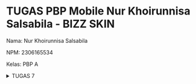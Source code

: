 # TUGAS PBP Mobile Nur Khoirunnisa Salsabila - BIZZ SKIN

Nama: Nur Khoirunnisa Salsabila

NPM: 2306165534

Kelas: PBP A

<details>
  <summary>TUGAS 7</summary>

# 1. Jelaskan apa yang dimaksud dengan stateless widget dan stateful widget, dan jelaskan perbedaan dari keduanya.

#### Stateless Widget
- Widget yang statis/tidak berubah (immutable)
- Tidak memiliki state internal yang bisa berubah selama widget hidup
- Dibuat ulang setiap kali ada perubahan, bukan diupdate
- Cocok untuk UI yang tidak perlu berubah seperti text, icon, atau layout statis
- Contoh di kode saya: `MyApp`, `MyHomePage`, `InfoCard`, `ItemCard`
  ![image](https://github.com/user-attachments/assets/736815ce-0c8b-49b9-88ec-eb1cd5685c4e)
  ![image](https://github.com/user-attachments/assets/5a0e03f9-16e8-4703-b26c-ab072c976e7d)
  ![image](https://github.com/user-attachments/assets/deb019a7-3a57-4f5f-9055-add1f7654a1b)
  ![image](https://github.com/user-attachments/assets/0c3f4b43-e66f-4969-a0a3-f4ed298d611c)

#### Stateful Widget
- Widget yang dinamis dan dapat berubah (mutable)
- Memiliki state internal yang bisa diupdate selama widget hidup
- Dapat memperbarui tampilan ketika ada perubahan data
- Cocok untuk UI yang interaktif seperti form, animasi, atau data yang berubah
- **Contoh**: `Checkbox`, `Slider`, dan `TextField` (dengan perubahan state).

### Perbedaan antara Stateless dan Stateful Widget

| Aspect               | Stateless Widget                            | Stateful Widget                            |
|----------------------|---------------------------------------------|--------------------------------------------|
| **State**            | Tidak memiliki state internal               | Memiliki state yang dapat berubah          |
| **Penggunaan**       | UI statis, tidak berubah                    | UI dinamis, berubah berdasarkan state      |
| **Perubahan Tampilan** | Tidak dapat diperbarui setelah dibuat       | Dapat diperbarui dengan `setState()`       |
| **Contoh**           | `Text`, `Icon`, `Image`                    | `Checkbox`, `Slider`, `TextField`          |

# 2. Sebutkan widget apa saja yang kamu gunakan pada proyek ini dan jelaskan fungsinya.
* **Structural Widgets:**
  - **MaterialApp:** Widget root yang menyediakan framework material design
    ![image](https://github.com/user-attachments/assets/155a3cda-f673-4c7a-8757-64a56eb56af3)
    
  - **Scaffold:** Memberikan struktur layout dasar material design
    ![image](https://github.com/user-attachments/assets/98bc3adf-97e6-4023-8917-c4b69a2f8a4c)

  - **Column:** Mengatur children secara vertikal
    ![image](https://github.com/user-attachments/assets/9d613f5e-cc82-4da3-a41b-65e1a241ceb1)

  - **Row:** Mengatur children secara horizontal
    ![image](https://github.com/user-attachments/assets/e9c66cc7-896f-40f3-b950-31b41292c65c)

  - **Container:** Wadah yang dapat dikustomisasi dengan padding, margin, dll
    ![image](https://github.com/user-attachments/assets/74da29b1-2768-4b9c-8d46-fcc13803ef8e)

  - **Center:** Menempatkan child di tengah
    ![image](https://github.com/user-attachments/assets/0673c116-0953-4c37-b01e-eb1b560c5ef9)

  - **GridView:** Menampilkan items dalam grid layout
    ![image](https://github.com/user-attachments/assets/76d756ca-4c6a-4007-a624-f92d6d23fe40)


* **UI Elements:**
  - **AppBar:** Bar aplikasi di bagian atas
    ![image](https://github.com/user-attachments/assets/1f792a88-c1bd-478f-933a-dad1dc60607e)

  - **Card:** Menampilkan konten dalam bentuk card material design
    ![image](https://github.com/user-attachments/assets/8f64a4d6-fddb-45bb-98a1-635c730ab68d)

  - **Text:** Menampilkan text
    ![image](https://github.com/user-attachments/assets/2bbca2b1-b4fc-4c93-93ba-3bbc6ac602d5)

  - **Icon:** Menampilkan icon
    ![image](https://github.com/user-attachments/assets/a8d35f46-871c-439f-ae06-ee9ca82dd556)

  - **InkWell:** Memberikan efek ripple saat ditekan
  - **Material:** Memberikan visual material design
    ![image](https://github.com/user-attachments/assets/da783f24-53f2-4dfa-b4c6-9528577f171a)


* **Layout Widgets:**
  - **Padding:** Memberikan padding pada widget
  - **SizedBox:** Memberikan space kosong dengan ukuran tertentu
    ![image](https://github.com/user-attachments/assets/e9372c1d-f382-48e3-ae62-19c254742af3)

* **Custom Widgets:**
  - **InfoCard:** Widget kustom yang digunakan untuk menampilkan informasi dalam bentuk kartu.
    ![image](https://github.com/user-attachments/assets/3653bdd7-fe0b-4595-b36a-8b4a8a5932d4)

  - **ItemCard:** Widget kustom yang digunakan untuk menampilkan ikon dan teks dalam bentuk kartu.
    ![image](https://github.com/user-attachments/assets/64250a35-0c01-44a6-bf0f-f56856dac06b)

# **3. Apa fungsi dari setState()? Jelaskan variabel apa saja yang dapat terdampak dengan fungsi tersebut.**

- Fungsi dari `setState()` adalah method yang digunakan dalam `StatefulWidget` untuk memberitahu framework bahwa internal state telah berubah dan perlu melakukan rebuild widget.
- Saat `setState()` dipanggil, Flutter akan menjalankan ulang metode `build()` dari widget tersebut untuk memperbarui tampilan sesuai dengan perubahan state.
- Dalam kode saya saat ini tidak ada penggunaan `setState()` karena semua widget adalah stateless. 

**Variabel yang dapat terdampak adalah:**
- Variabel yang dideklarasikan sebagai `non-final` dalam class `State` (Semua variabel yang berada dalam kelas State dari `StatefulWidget` dapat terdampak oleh `setState()`).
- Variabel yang diupdate di dalam fungsi `setState()`

# **4. Jelaskan perbedaan antara const dengan final.**

* `const`:
  - Variabel harus diinisialisasi pada saat compile-time
  - `const` digunakan untuk mendeklarasikan nilai yang bersifat konstan, tidak akan pernah berubah.
  - Nilai harus sudah diketahui sebelum program dijalankan
  - Membuat objek menjadi deeply immutable
  - Contoh: const Text('Hello')

* `final`:
  - Variabel bisa diinisialisasi pada runtime
  - Nilai bisa ditentukan saat program berjalan
  - Hanya membuat referensi variabel immutable, bukan nilai dalamnya
  - `final` digunakan untuk mendeklarasikan variabel yang nilainya hanya dapat diinisialisasi sekali dan tidak dapat diubah setelah itu.
  - Nilai yang dideklarasikan dengan `final` dapat ditentukan pada saat di-compile (runtime).
  - `final` sering digunakan untuk variabel yang nilainya baru diketahui pada saat runtime.
Contoh: final String name = getName()

| Aspect               | `const`                                 | `final`                                |
|----------------------|-----------------------------------------|----------------------------------------|
| **Saat Kompilasi**   | Harus sudah diketahui nilainya          | Bisa ditentukan saat runtime           |
| **Perubahan Nilai**  | Tidak bisa diubah setelah diinisialisasi | Tidak bisa diubah setelah diinisialisasi |

- **Const**: Digunakan untuk nilai yang sudah diketahui saat kompilasi dan bersifat konstan, tidak dapat diubah selama runtime.
- **Final**: Menyimpan nilai yang hanya dapat diinisialisasi sekali, namun nilainya bisa ditentukan selama runtime.

# **5. Jelaskan bagaimana cara kamu mengimplementasikan checklist-checklist di atas.**

**1. Membuat Projek Flutter dengan command:**
``flutter create bizz_skin_mobile``

**2. Membuat tiga tombol sederhana dengan ikon dan teks**
- Membuka file menu.dart dan menambahkan daftar item dengan ikon dan teks:
  ```dart
  final List<ItemHomepage> items = [
    ItemHomepage("Lihat Daftar Produk", Icons.production_quantity_limits_rounded, Colors.pink), 
    ItemHomepage("Tambah Produk", Icons.add, Colors.purple), 
    ItemHomepage("Logout", Icons.logout, Colors.blue), 
  ];
  
- Menggunakan GridView untuk menampilkan tombol-tombol dalam bentuk grid:
  ```dart
  GridView.count(
                    primary: true,
                    padding: const EdgeInsets.all(20),
                    crossAxisSpacing: 10,
                    mainAxisSpacing: 10,
                    crossAxisCount: 3,
                    shrinkWrap: true,
                    children: items.map((ItemHomepage item) {
                      return ItemCard(item);
                    }).toList(),
                  ),

**3. Membuat Warna-warna yang berbeda untuk setiap tombol**
- Buka file `menu.dart` kemudian atur warna latar belakang untuk setiap ombol di dalam `ItemCard`:
  ```dart
    class ItemCard extends StatelessWidget {
    final ItemHomepage item;
  
    const ItemCard(this.item, {super.key});
  
    @override
    Widget build(BuildContext context) {
      return Material(
        color: item.color,
        borderRadius: BorderRadius.circular(12),
        child: InkWell(
          onTap: () {
            ScaffoldMessenger.of(context)
              ..hideCurrentSnackBar()
              ..showSnackBar(SnackBar(
                  content: Text("Kamu telah menekan tombol ${item.name}!")));
          },
          child: Container(
            padding: const EdgeInsets.all(8),
            child: Center(
              child: Column(
                mainAxisAlignment: MainAxisAlignment.center,
                children: [
                  Icon(
                    item.icon,
                    color: Colors.white,
                    size: 30.0,
                  ),
                  const Padding(padding: EdgeInsets.all(3)),
                  Text(
                    item.name,
                    textAlign: TextAlign.center,
                    style: const TextStyle(color: Colors.white),
                  ),
                ],
              ),
            ),
          ),
        ),
      );
    }
  }

**4. Memunculkan Snackbar**
- Menambahkan 'action' pada setiap tombol di dalam ItemCard agar dapat memunculkan Snackbar:
  ```dart
  onTap: () {
          ScaffoldMessenger.of(context)
            ..hideCurrentSnackBar()
            ..showSnackBar(SnackBar(
                content: Text("Kamu telah menekan tombol ${item.name}!")));
        },

**5. Personalized Tema untuk BizzSkin**
 - Buka file `main.dart` dan atur warna tema aplikasi:
   ```dart
   colorScheme: ColorScheme.fromSwatch().copyWith(
          primary: const Color(0xFF800000),
          secondary: const Color(0xFF600000),
        ),
        useMaterial3: true,
     ),

 - Mengatur `home` untuk menampilkan `MyHomePage`:
   ```dart
   home: MyHomePage(),
   
 - Membuka file `menu.dart` dan menambahkan `AppBar`:
   ```dart
   appBar: AppBar(
        title: const Text(
          'Bizz Skin',
          style: TextStyle(
            color: Colors.white,
            fontWeight: FontWeight.bold,
          ),
        ),
        backgroundColor: Theme.of(context).colorScheme.primary,
      ),
   
 - Menambahkan `InfoCard` untuk menampilkan informasi user:
   ```dart
   Row(
              mainAxisAlignment: MainAxisAlignment.spaceEvenly,
              children: [
                InfoCard(title: 'NPM', content: npm),
                InfoCard(title: 'Name', content: name),
                InfoCard(title: 'Class', content: className),
              ],
            ),
   

**6. Melakukan add, commit, dan push.**




</details>

